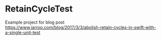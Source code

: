 # RetainCycleTest
Example project for blog post https://www.jarroo.com/blog/2017/3/3/abolish-retain-cycles-in-swift-with-a-single-unit-test
